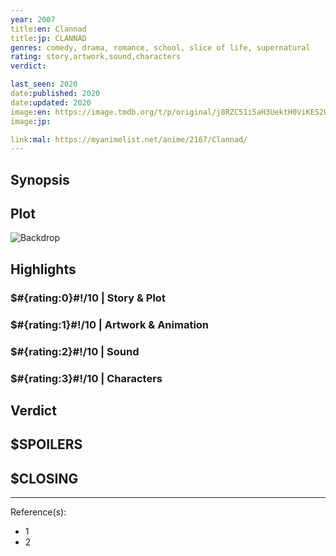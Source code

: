 ```yaml
---
year: 2007
title:en: Clannad
title:jp: CLANNAD
genres: comedy, drama, romance, school, slice of life, supernatural
rating: story,artwork,sound,characters
verdict:

last_seen: 2020
date:published: 2020
date:updated: 2020
image:en: https://image.tmdb.org/t/p/original/j8RZC51i5aH3UektH0ViKES2Ux3.jpg
image:jp:

link:mal: https://myanimelist.net/anime/2167/Clannad/
---
```


## Synopsis

## Plot

![Backdrop]()

## Highlights

### $#{rating:0}#!/10 | Story & Plot

### $#{rating:1}#!/10 | Artwork & Animation

### $#{rating:2}#!/10 | Sound

### $#{rating:3}#!/10 | Characters

## Verdict

## $SPOILERS

## $CLOSING

---
Reference(s):

- 1
- 2
